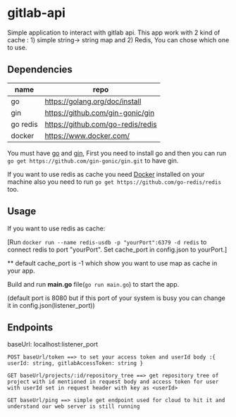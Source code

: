 # gitlab-api
Simple application to interact with gitlab api.
This app work with 2 kind of cache : 1) simple string-> string map and 2) Redis,
You can chose which one to use.

## Dependencies

name     | repo
------------- | -------------
  go          | https://golang.org/doc/install 
   gin        | https://github.com/gin-gonic/gin
  go redis    | https://github.com/go-redis/redis 
  docker      | https://www.docker.com/
  
You must have [go](https://golang.org/doc/install) and [gin](https://github.com/gin-gonic/gin),
First you need to install go and then you can run `go get https://github.com/gin-gonic/gin.git` to have gin.

If you want to use redis as cache you need [Docker](https://www.docker.com/) installed on your machine 
also you need to run `go get https://github.com/go-redis/redis` too.

 
## Usage
If you want to use redis as cache:

[Run `docker run --name redis-usdb -p "yourPort":6379 -d redis` to connect redis to port "yourPort".
Set cache_port in config.json to yourPort.]

** default cache_port is -1 which show you want to use map as cache in your app.

Build and run **main.go** file(`go run main.go`) to start the app.

(default port is 8080 but if this port of your system is busy you can change it in config.json(listener_port))

## Endpoints
baseUrl: localhost:listener_port 

  `POST baseUrl/token ==> to set your access token and userId body :{ userId: string, gitlabAccessToken: string }` 
  
  `GET baseUrl/projects/:id/repository_tree ==> get repository tree of project with id mentioned in request body and access token for user with userId set in request header with key as <userId>`
  
  `GET baseUrl/ping ==> simple get endpoint used for cloud to hit it and understand our web server is still running`
